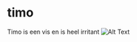 # timo
Timo is een vis en is heel irritant
![Alt Text](https://mir-s3-cdn-cf.behance.net/project_modules/disp/a1616432873329.5696cb951b3c1.gif)
